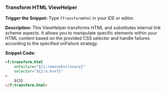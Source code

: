### Transform HTML ViewHelper

**Trigger the Snippet:** Type `fTransformHtml` in your IDE or editor.

**Description:**
This ViewHelper transforms HTML and substitutes internal link scheme aspects. It allows you to manipulate specific elements within your HTML content based on the provided CSS selector and handle failures according to the specified onFailure strategy.

**Snippet Code:**

```html
<f:transform.html
    onFailure="${1:removeEnclosure}"
    selector="${2:a.href}"
>
    ${3}
</f:transform.html>
```
